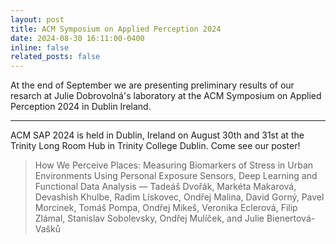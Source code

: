 ```yaml
---
layout: post
title: ACM Symposium on Applied Perception 2024
date: 2024-08-30 16:11:00-0400
inline: false
related_posts: false
---
```


At the end of September we are presenting preliminary results of our resarch at Julie Dobrovolná's laboratory at the ACM Symposium on Applied Perception 2024 in Dublin Ireland.

---

ACM SAP 2024 is held in Dublin, Ireland on August 30th and 31st at the Trinity Long Room Hub in Trinity College Dublin. Come see our poster!

> How We Perceive Places: Measuring Biomarkers of Stress in Urban Environments Using Personal Exposure Sensors, Deep Learning and Functional Data Analysis
> — Tadeáš Dvořák, Markéta Makarová, Devashish Khulbe, Radim Lískovec, Ondřej Malina, David Gorný, Pavel Morcinek, Tomáš Pompa, Ondřej Mikeš, Veronika Eclerová, Filip Zlámal, Stanislav Sobolevsky, Ondřej Mulíček, and Julie Bienertová-Vašků
